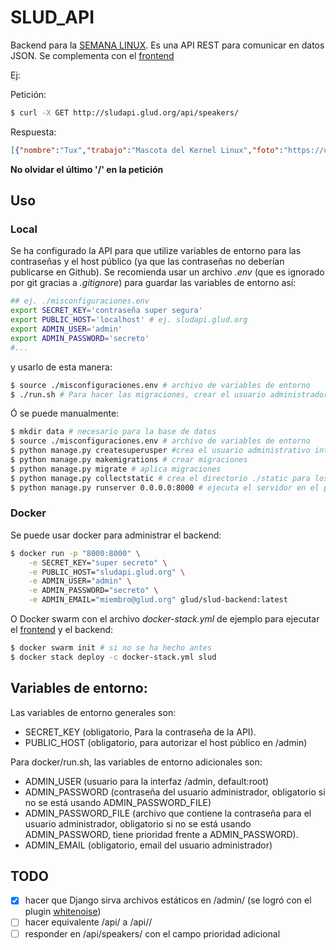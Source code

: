 # SLUD_API

Backend para la [SEMANA LINUX](http://semana.glud.org). Es una API REST para comunicar en datos JSON. Se complementa con el [frontend](https://github.com/GLUD/SLUD-frontend/)

Ej:

Petición:
```bash
$ curl -X GET http://sludapi.glud.org/api/speakers/
```
Respuesta:
```json
[{"nombre":"Tux","trabajo":"Mascota del Kernel Linux","foto":"https://upload.wikimedia.org/wikipedia/commons/a/af/Tux.png", "prioridad": "0"}]
```

**No olvidar el último '/' en la petición**

## Uso

### Local
Se ha configurado la API para que utilize variables de entorno para las contraseñas y el host público (ya que las contraseñas no deberían publicarse en Github).
Se recomienda usar un archivo *.env* (que es ignorado por git gracias a *.gitignore*) para guardar las variables de entorno así:

```bash
## ej. ./misconfiguraciones.env
export SECRET_KEY='contraseña super segura'
export PUBLIC_HOST='localhost' # ej. sludapi.glud.org
export ADMIN_USER='admin'
export ADMIN_PASSWORD='secreto'
#...
```

y usarlo de esta manera:

```bash
$ source ./misconfiguraciones.env # archivo de variables de entorno
$ ./run.sh # Para hacer las migraciones, crear el usuario administrador y ejecutar el servidor.
```
Ó se puede manualmente:

```bash
$ mkdir data # necesario para la base de datos
$ source ./misconfiguraciones.env # archivo de variables de entorno
$ python manage.py createsuperusper #crea el usuario administrativo interactivamente
$ python manage.py makemigrations # crear migraciones
$ python manage.py migrate # aplica migraciones
$ python manage.py collectstatic # crea el directorio ./static para los archivos estáticos
$ python manage.py runserver 0.0.0.0:8000 # ejecuta el servidor en el puerto :8000
```
### Docker

Se puede usar docker para administrar el backend:

```bash
$ docker run -p "8000:8000" \
	-e SECRET_KEY="super secreto" \
	-e PUBLIC_HOST="sludapi.glud.org" \
	-e ADMIN_USER="admin" \
	-e ADMIN_PASSWORD="secreto" \
	-e ADMIN_EMAIL="miembro@glud.org" glud/slud-backend:latest
```

O Docker swarm con el archivo *docker-stack.yml* de ejemplo para ejecutar el [frontend](https://github.com/GLUD/SLUD-backend/) y el backend:
```bash
$ docker swarm init # si no se ha hecho antes
$ docker stack deploy -c docker-stack.yml slud
```

## Variables de entorno:

Las variables de entorno generales son:

- SECRET_KEY (obligatorio, Para la contraseña de la API).
- PUBLIC_HOST (obligatorio, para autorizar el host público en /admin)


Para docker/run.sh, las variables de entorno adicionales son:

- ADMIN_USER (usuario para la interfaz /admin, default:root)
- ADMIN_PASSWORD (contraseña del usuario administrador, obligatorio si no se está usando ADMIN_PASSWORD_FILE)
- ADMIN_PASSWORD_FILE (archivo que contiene la contraseña para el usuario administrador, obligatorio si no se está usando ADMIN_PASSWORD, tiene prioridad frente a ADMIN_PASSWORD).
- ADMIN_EMAIL (obligatorio, email del usuario administrador)


## TODO

- [x] hacer que Django sirva archivos estáticos en /admin/ (se logró con el plugin [whitenoise](https://devcenter.heroku.com/articles/django-assets))
- [ ] hacer equivalente /api/<test> a /api/<test>/
- [ ] responder en /api/speakers/ con el campo prioridad adicional
